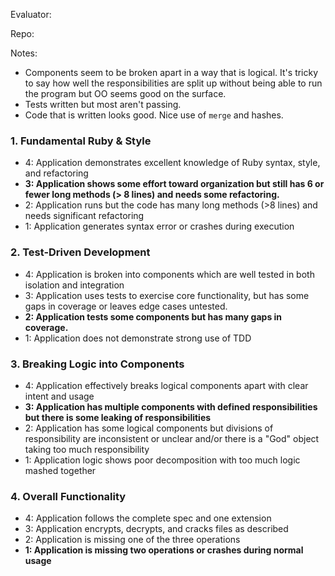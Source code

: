 Evaluator:

Repo:

Notes:

* Components seem to be broken apart in a way that is logical. It's tricky to say how well the responsibilities are split up without being able to run the program but OO seems good on the surface.
* Tests written but most aren't passing.
* Code that is written looks good. Nice use of `merge` and hashes.

### 1. Fundamental Ruby & Style

* 4:  Application demonstrates excellent knowledge of Ruby syntax, style, and refactoring
* **3:  Application shows some effort toward organization but still has 6 or fewer long methods (> 8 lines) and needs some refactoring.**
* 2:  Application runs but the code has many long methods (>8 lines) and needs significant refactoring
* 1:  Application generates syntax error or crashes during execution

### 2. Test-Driven Development

* 4: Application is broken into components which are well tested in both isolation and integration
* 3: Application uses tests to exercise core functionality, but has some gaps in coverage or leaves edge cases untested.
* **2: Application tests some components but has many gaps in coverage.**
* 1: Application does not demonstrate strong use of TDD

### 3. Breaking Logic into Components

* 4: Application effectively breaks logical components apart with clear intent and usage
* **3: Application has multiple components with defined responsibilities but there is some leaking of responsibilities**
* 2: Application has some logical components but divisions of responsibility are inconsistent or unclear and/or there is a "God" object taking too much responsibility
* 1: Application logic shows poor decomposition with too much logic mashed together

### 4. Overall Functionality

* 4: Application follows the complete spec and one extension
* 3: Application encrypts, decrypts, and cracks files as described
* 2: Application is missing one of the three operations
* **1: Application is missing two operations or crashes during normal usage**

